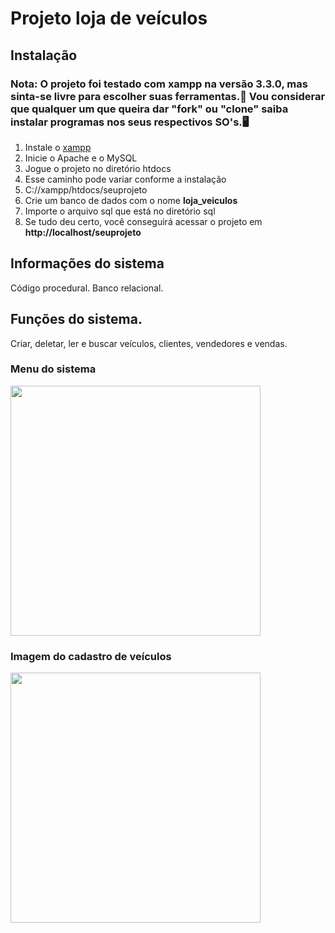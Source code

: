 # Projeto loja de veículos

## Instalação
### Nota: O projeto foi testado com xampp na versão 3.3.0, mas sinta-se livre para escolher suas ferramentas.🔨 Vou considerar que qualquer um que queira dar "fork" ou "clone" saiba instalar programas nos seus respectivos SO's.🖥️
<ol>
  <li>Instale o <a href="https://www.apachefriends.org">xampp</a></li>
  <li>Inicie o Apache e o MySQL</li>
  <li>Jogue o projeto no diretório htdocs</li>
  <li>Esse caminho pode variar conforme a instalação</li>
  <li>C://xampp/htdocs/seuprojeto</li>
  <li>Crie um banco de dados com o nome <strong>loja_veiculos</strong></li>
  <li>Importe o arquivo sql que está no diretório sql</li>
  <li>Se tudo deu certo, você conseguirá acessar o projeto em <strong>http://localhost/seuprojeto</strong></li>
</ol>

## Informações do sistema
 Código procedural.
 Banco relacional.

## Funções do sistema.
 Criar, deletar, ler e buscar veículos, clientes, vendedores e vendas.

### Menu do sistema
<img width="400" height="400" src="https://github.com/LucasCosta0011/Loja_veiculos/blob/master/preview-menu.png">

### Imagem do cadastro de veículos
<img width="400" height="400" src="https://github.com/LucasCosta0011/Loja_veiculos/blob/master/preview-cadastro.png">

